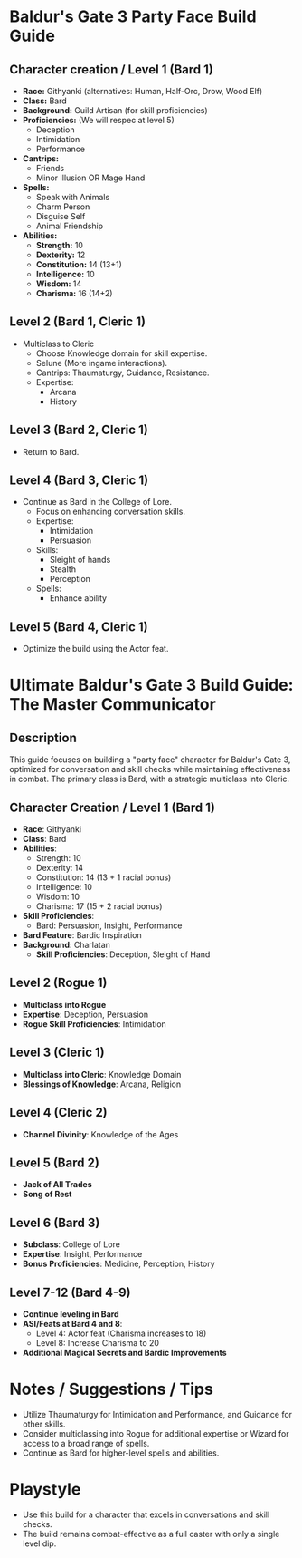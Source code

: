﻿# Baldur's Gate 3 Party Face Build Guide


## Character creation / Level 1 (Bard 1)
- **Race:** Githyanki (alternatives: Human, Half-Orc, Drow, Wood Elf)
- **Class:** Bard
- **Background:** Guild Artisan (for skill proficiencies)
- **Proficiencies:** (We will respec at level 5)
  - Deception
  - Intimidation
  - Performance
- **Cantrips:**
  - Friends
  - Minor Illusion OR Mage Hand
- **Spells:**
    - Speak with Animals
    - Charm Person
    - Disguise Self
    - Animal Friendship
- **Abilities:**
  - **Strength:** 10
  - **Dexterity:** 12
  - **Constitution:** 14 (13+1)
  - **Intelligence:** 10
  - **Wisdom:** 14
  - **Charisma:** 16 (14+2)

## Level 2 (Bard 1, Cleric 1)
- Multiclass to Cleric
  - Choose Knowledge domain for skill expertise.
  - Selune (More ingame interactions).
  - Cantrips: Thaumaturgy, Guidance, Resistance.
  - Expertise:
    - Arcana
    - History

## Level 3 (Bard 2, Cleric 1)
- Return to Bard.

## Level 4 (Bard 3, Cleric 1)
- Continue as Bard in the College of Lore.
  - Focus on enhancing conversation skills.
  - Expertise:
    - Intimidation
    - Persuasion
  - Skills:
    - Sleight of hands
    - Stealth
    - Perception
  - Spells:
    - Enhance ability

## Level 5 (Bard 4, Cleric 1)
- Optimize the build using the Actor feat.


# Ultimate Baldur's Gate 3 Build Guide: The Master Communicator

## Description
This guide focuses on building a "party face" character for Baldur's Gate 3, optimized for conversation and skill checks while maintaining effectiveness in combat. The primary class is Bard, with a strategic multiclass into Cleric.

## Character Creation / Level 1 (Bard 1)
- **Race**: Githyanki
- **Class**: Bard
- **Abilities**:
  - Strength: 10
  - Dexterity: 14
  - Constitution: 14 (13 + 1 racial bonus)
  - Intelligence: 10
  - Wisdom: 10
  - Charisma: 17 (15 + 2 racial bonus)
- **Skill Proficiencies**:
  - Bard: Persuasion, Insight, Performance
- **Bard Feature**: Bardic Inspiration
- **Background**: Charlatan
  - **Skill Proficiencies**: Deception, Sleight of Hand

## Level 2 (Rogue 1)
- **Multiclass into Rogue**
- **Expertise**: Deception, Persuasion
- **Rogue Skill Proficiencies**: Intimidation

## Level 3 (Cleric 1)
- **Multiclass into Cleric**: Knowledge Domain
- **Blessings of Knowledge**: Arcana, Religion

## Level 4 (Cleric 2)
- **Channel Divinity**: Knowledge of the Ages

## Level 5 (Bard 2)
- **Jack of All Trades**
- **Song of Rest**

## Level 6 (Bard 3)
- **Subclass**: College of Lore
- **Expertise**: Insight, Performance
- **Bonus Proficiencies**: Medicine, Perception, History

## Level 7-12 (Bard 4-9)
- **Continue leveling in Bard**
- **ASI/Feats at Bard 4 and 8**:
  - Level 4: Actor feat (Charisma increases to 18)
  - Level 8: Increase Charisma to 20
- **Additional Magical Secrets and Bardic Improvements**

# Notes / Suggestions / Tips
- Utilize Thaumaturgy for Intimidation and Performance, and Guidance for other skills.
- Consider multiclassing into Rogue for additional expertise or Wizard for access to a broad range of spells.
- Continue as Bard for higher-level spells and abilities.

# Playstyle
- Use this build for a character that excels in conversations and skill checks.
- The build remains combat-effective as a full caster with only a single level dip.